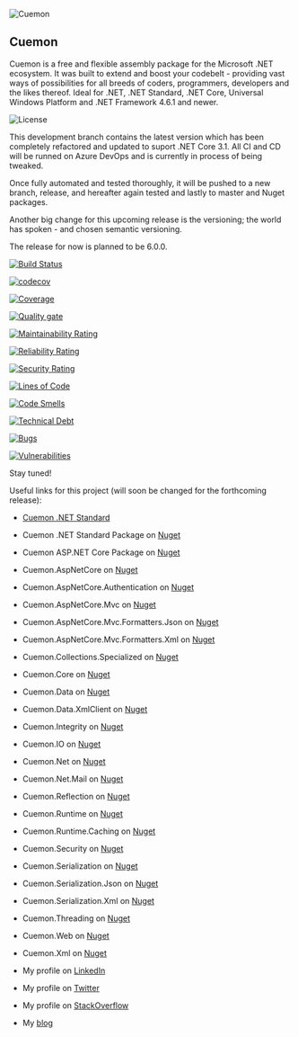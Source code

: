 ![Cuemon](https://nblcdn.net/themes/cuemon.net/img/core/128x128x.png)

Cuemon
--------------------
Cuemon is a free and flexible assembly package for the Microsoft .NET ecosystem. It was built to extend and boost your codebelt - providing vast ways of possibilities for all breeds of coders, programmers, developers and the likes thereof. Ideal for .NET, .NET Standard, .NET Core, Universal Windows Platform and .NET Framework 4.6.1 and newer.

![License](https://img.shields.io/github/license/gimlichael/cuemon)

This development branch contains the latest version which has been completely refactored and updated to suport .NET Core 3.1.
All CI and CD will be runned on Azure DevOps and is currently in process of being tweaked.

Once fully automated and tested thoroughly, it will be pushed to a new branch, release, and hereafter again tested and lastly to master and Nuget packages.

Another big change for this upcoming release is the versioning; the world has spoken - and chosen semantic versioning.

The release for now is planned to be 6.0.0.

[![Build Status](https://dev.azure.com/gimlichael/Cuemon/_apis/build/status/gimlichael.Cuemon?branchName=development)](https://dev.azure.com/gimlichael/Cuemon/_build/latest?definitionId=9&branchName=development)

[![codecov](https://codecov.io/gh/gimlichael/Cuemon/branch/development/graph/badge.svg)](https://codecov.io/gh/gimlichael/Cuemon)

[![Coverage](https://sonarcloud.io/api/project_badges/measure?project=Cuemon&metric=coverage)](https://sonarcloud.io/dashboard?id=Cuemon)

[![Quality gate](https://sonarcloud.io/api/project_badges/quality_gate?project=Cuemon)](https://sonarcloud.io/dashboard?id=Cuemon)

[![Maintainability Rating](https://sonarcloud.io/api/project_badges/measure?project=Cuemon&metric=sqale_rating)](https://sonarcloud.io/dashboard?id=Cuemon)

[![Reliability Rating](https://sonarcloud.io/api/project_badges/measure?project=Cuemon&metric=reliability_rating)](https://sonarcloud.io/dashboard?id=Cuemon)

[![Security Rating](https://sonarcloud.io/api/project_badges/measure?project=Cuemon&metric=security_rating)](https://sonarcloud.io/dashboard?id=Cuemon)

[![Lines of Code](https://sonarcloud.io/api/project_badges/measure?project=Cuemon&metric=ncloc)](https://sonarcloud.io/dashboard?id=Cuemon)

[![Code Smells](https://sonarcloud.io/api/project_badges/measure?project=Cuemon&metric=code_smells)](https://sonarcloud.io/dashboard?id=Cuemon)

[![Technical Debt](https://sonarcloud.io/api/project_badges/measure?project=Cuemon&metric=sqale_index)](https://sonarcloud.io/dashboard?id=Cuemon)

[![Bugs](https://sonarcloud.io/api/project_badges/measure?project=Cuemon&metric=bugs)](https://sonarcloud.io/dashboard?id=Cuemon)

[![Vulnerabilities](https://sonarcloud.io/api/project_badges/measure?project=Cuemon&metric=vulnerabilities)](https://sonarcloud.io/dashboard?id=Cuemon)

Stay tuned!

Useful links for this project (will soon be changed for the forthcoming release):

* [Cuemon .NET Standard](http://www.cuemon.net/)
* Cuemon .NET Standard Package on [Nuget](https://www.nuget.org/packages/Cuemon.Core.Package/)
* Cuemon ASP.NET Core Package on [Nuget](https://www.nuget.org/packages/Cuemon.AspNetCore.Package/)
* Cuemon.AspNetCore on [Nuget](https://www.nuget.org/packages/Cuemon.AspNetCore/)
* Cuemon.AspNetCore.Authentication on [Nuget](https://www.nuget.org/packages/Cuemon.AspNetCore.Authentication/)
* Cuemon.AspNetCore.Mvc on [Nuget](https://www.nuget.org/packages/Cuemon.AspNetCore.Mvc/)
* Cuemon.AspNetCore.Mvc.Formatters.Json on [Nuget](https://www.nuget.org/packages/Cuemon.AspNetCore.Mvc.Formatters.Json/)
* Cuemon.AspNetCore.Mvc.Formatters.Xml on [Nuget](https://www.nuget.org/packages/Cuemon.AspNetCore.Mvc.Formatters.Xml/)
* Cuemon.Collections.Specialized on [Nuget](https://www.nuget.org/packages/Cuemon.Collections.Specialized/)
* Cuemon.Core on [Nuget](https://www.nuget.org/packages/Cuemon.Core/)
* Cuemon.Data on [Nuget](https://www.nuget.org/packages/Cuemon.Data/)
* Cuemon.Data.XmlClient on [Nuget](https://www.nuget.org/packages/Cuemon.Data.XmlClient/)
* Cuemon.Integrity on [Nuget](https://www.nuget.org/packages/Cuemon.Integrity/)
* Cuemon.IO on [Nuget](https://www.nuget.org/packages/Cuemon.IO/)
* Cuemon.Net on [Nuget](https://www.nuget.org/packages/Cuemon.Net/)
* Cuemon.Net.Mail on [Nuget](https://www.nuget.org/packages/Cuemon.Net.Mail/)
* Cuemon.Reflection on [Nuget](https://www.nuget.org/packages/Cuemon.Reflection/)
* Cuemon.Runtime on [Nuget](https://www.nuget.org/packages/Cuemon.Runtime/)
* Cuemon.Runtime.Caching on [Nuget](https://www.nuget.org/packages/Cuemon.Runtime.Caching/)
* Cuemon.Security on [Nuget](https://www.nuget.org/packages/Cuemon.Security/)
* Cuemon.Serialization on [Nuget](https://www.nuget.org/packages/Cuemon.Serialization/)
* Cuemon.Serialization.Json on [Nuget](https://www.nuget.org/packages/Cuemon.Serialization.Json/)
* Cuemon.Serialization.Xml on [Nuget](https://www.nuget.org/packages/Cuemon.Serialization.Xml/)
* Cuemon.Threading on [Nuget](https://www.nuget.org/packages/Cuemon.Threading/)
* Cuemon.Web on [Nuget](https://www.nuget.org/packages/Cuemon.Web/)
* Cuemon.Xml on [Nuget](https://www.nuget.org/packages/Cuemon.Xml/)

* My profile on [LinkedIn](http://dk.linkedin.com/in/gimlichael)
* My profile on [Twitter](https://twitter.com/gimlichael)
* My profile on [StackOverflow](http://stackoverflow.com/users/175073/michael-mortensen)
* My [blog](http://www.cuemon.net/blog/)
